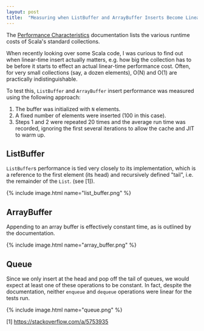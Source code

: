 ```yaml
---
layout: post
title:  "Measuring when ListBuffer and ArrayBuffer Inserts Become Linear"
---
```


The
[Performance Characteristics](https://docs.scala-lang.org/overviews/collections/performance-characteristics.html)
documentation lists the various runtime costs of Scala's standard collections.

When recently looking over some Scala code, I was curious to find out when
linear-time insert actually matters, e.g. how big the collection has to be
before it starts to effect an actual linear-time performance cost.
Often, for very small collections (say, a dozen elements), O(N) and O(1)
are practically indistinguishable.

To test this, `ListBuffer` and `ArrayBuffer` insert performance was measured
using the following approach:
1. The buffer was initialized with `N` elements.
2. A fixed number of elements were inserted (100 in this case).
3. Steps 1 and 2 were repeated 20 times and the average run time was recorded,
ignoring the first several iterations to allow the cache and JIT to warm up.

<h2>ListBuffer</h2>

`ListBuffer`s performance is tied very closely to its implementation, which is
a reference to the first element (its head) and recursively defined "tail",
i.e. the remainder of the `List`. (see [1]).

{% include image.html name="list_buffer.png" %}

<h2>ArrayBuffer</h2>

Appending to an array buffer is effectively constant time, as is outlined by
the documentation.

{% include image.html name="array_buffer.png" %}

<h2>Queue</h2>

Since we only insert at the head and pop off the tail of queues, we would
expect at least one of these operations to be constant. In fact, despite the
documentation, neither `enqueue` and `dequeue` operations were linear for the
tests run.

{% include image.html name="queue.png" %}



[1] https://stackoverflow.com/a/5753935
